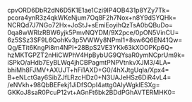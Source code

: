 cpvORD6DbR2dN6D5K1E1ae1Czi9IP4OB431p8YZy7Tk=
pcora4ynR3z4qkWKeNjum7Oq8F2h7Nox+n8Y9dSYQHk=
NCRQd7J7NGo72Hx+JoStJ+sEmiEoyihQzTsA0bQBuDo=
0qa8wWRlzRBW6yjk5PmvNQYDM/9X2pce/0pON5VinCU=
6z5SSz3SF9L6QohKv3p5VWWy8NPmI1+8sw6Q6EN41Qw=
Qg/ETit6KngPi8m4NPI+28BpS2VE3YKk63kXOOPKp6Q=
hzMKTGPZT2nHiCWPhV4HpBybUG9QYsaR0ymNCprUm9k=
iSPkO/aHdb7EyBLWq4jhCBPagmtPNPVtnkvXJM3/4LA=
bhiMh8FJMV+AXUJT+hFi1AXD+G0/4hXJtgUqIa/Xpx4=
B+eNLctGay6SibZJfLRzcHDz0+N3UAJeHSz6DiR4vL4=
/eNVkh+98QbBEFekj1JiDfSOpI4attg0AlyWgklESXg=
GKKoJ8saR0PcuP12vt+AGnFt6bk2BDdPGhAVTERMHK0=
